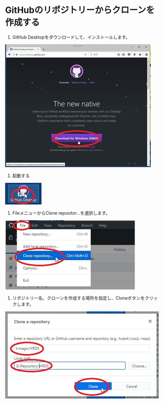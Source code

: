 # GitHubのリポジトリーからクローンを作成する

1. GitHub Desktopをダウンロードして、インストールします。

 ![](pict/WS000152.JPG)

1. 起動する

 ![](pict/WS000153.JPG)

1. FileメニューからClone repositor...を選択します。

 ![](pict/WS000154.JPG)

1. リポジトリー名、クローンを作成する場所を指定し、Cloneボタンをクリックします。

 ![](pict/WS000155.JPG)
